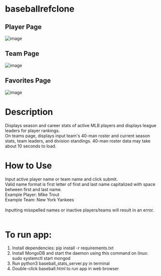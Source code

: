 # baseballrefclone
## Player Page <br />
![image](https://github.com/justintran12/baseballrefclone/assets/48570497/63d2e573-e6a2-46b2-b1fc-066aacf6e3b5) <br />
## Team Page <br />
![image](https://github.com/justintran12/baseballrefclone/assets/48570497/ae4a3195-a381-4172-b91b-b4ae545f90d4) <br />
## Favorites Page <br />
![image](https://github.com/justintran12/baseballrefclone/assets/48570497/b61a8c98-6a70-433d-8a78-1ae68fb6814a)



# Description 
Displays season and career stats of active MLB players and displays league leaders for player rankings. <br />
On teams page, displays input team's 40-man roster and current season stats, team leaders, and division standings. 40-man roster data may take about 10 seconds to load. <br />

# How to Use
Input active player name or team name and click submit. <br />
Valid name format is first letter of first and last name capitalized with space between first and last name. <br />
Example Player: Mike Trout <br />
Example Team: New York Yankees <br />
<br />
Inputting misspelled names or inactive players/teams will result in an error. <br />
<br />

# To run app: <br />
1. Install dependencies: pip install -r requirements.txt <br />
2. Install MongoDB and start the daemon using this command on linux:  sudo systemctl start mongod <br />
3. Run python3 baseball_stats_server.py in terminal <br />
4. Double-click baseball.html to run app in web browser <br />
